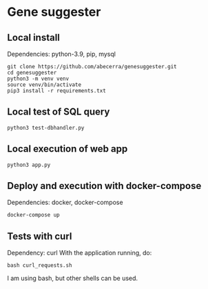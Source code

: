 # Gene suggester

## Local install
Dependencies: python-3.9, pip, mysql
```
git clone https://github.com/abecerra/genesuggester.git
cd genesuggester
python3 -m venv venv 
source venv/bin/activate
pip3 install -r requirements.txt
```

## Local test of SQL query
```
python3 test-dbhandler.py
```

## Local execution of web app
```
python3 app.py
```

## Deploy and execution with docker-compose
Dependencies: docker, docker-compose
```
docker-compose up
```

## Tests with curl
Dependency: curl
With the application running, do:
```
bash curl_requests.sh
```
I am using bash, but other shells can be used.
